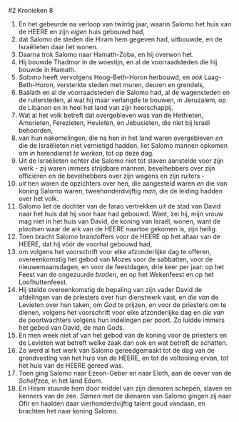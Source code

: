 #2 Kronieken 8
1. En het gebeurde na verloop van twintig jaar, waarin Salomo het huis van de HEERE en zijn *eigen* huis gebouwd had,
2. dat Salomo de steden die Hiram hem gegeven had, uitbouwde, en de Israëlieten daar liet wonen.
3. Daarna trok Salomo naar Hamath-Zoba, en hij overwon het.
4. Hij bouwde Thadmor in de woestijn, en al de voorraadsteden die hij bouwde in Hamath.
5. *Salomo* heeft vervolgens Hoog-Beth-Horon herbouwd, en *ook* Laag-Beth-Horon, versterkte steden met muren, deuren en grendels,
6. Baälath en al de voorraadsteden die Salomo had, al de wagensteden en de ruitersteden, al wat hij maar verlangde te bouwen, in Jeruzalem, op de Libanon en in heel het land van zijn heerschappij.
7. Wat al het volk betreft dat overgebleven was van de Hethieten, Amorieten, Ferezieten, Hevieten, en Jebusieten, die niet bij Israël behoorden,
8. van hun nakomelingen, die na hen in het land waren overgebleven *en* die de Israëlieten niet vernietigd hadden, liet Salomo mannen opkomen om *in* herendienst *te werken*, tot op deze dag.
9. Uit de Israëlieten echter die Salomo niet tot slaven aanstelde voor zijn werk - zij waren immers strijdbare mannen, bevelhebbers over zijn officieren en de bevelhebbers over zijn wagens en zijn ruiters -
10. *uit* hen waren de opzichters over hen, die aangesteld waren *en* die van koning Salomo waren, tweehonderdvijftig *man*, die de leiding hadden over het volk.
11. Salomo liet de dochter van de farao vertrekken uit de stad van David naar het huis dat hij voor haar had gebouwd. Want, zei hij, mijn vrouw mag niet in het huis van David, de koning van Israël, wonen, want de *plaatsen* waar de ark van de HEERE naartoe gekomen is, zijn heilig.
12. Toen bracht Salomo brandoffers voor de HEERE op het altaar van de HEERE, dat hij vóór de voorhal gebouwd had,
13. om volgens het voorschrift voor elke afzonderlijke dag te offeren, overeenkomstig het gebod van Mozes voor de sabbatten, voor de nieuwemaansdagen, en voor de feestdagen, drie keer per jaar: op het Feest van de ongezuurde *broden*, en op het Wekenfeest en op het Loofhuttenfeest.
14. Hij stelde overeenkomstig de bepaling van zijn vader David de afdelingen van de priesters over hun dienstwerk vast, en *die van* de Levieten over hun taken, om *God* te prijzen, en voor de priesters om te dienen, volgens het voorschrift voor elke afzonderlijke dag en *die van* de poortwachters volgens hun indelingen per poort. Zo luidde immers het gebod van David, de man Gods.
15. En men week niet af van het gebod van de koning voor de priesters en de Levieten wat betreft welke zaak dan ook en wat betreft de schatten.
16. Zo werd al het werk van Salomo gereedgemaakt tot de dag van de grondvesting van het huis van de HEERE, en tot de voltooiing ervan, *tot* het huis van de HEERE gereed was.
17. Toen ging Salomo naar Ezeon-Geber en naar Eloth, aan de oever van de *Schelf*zee, in het land Edom.
18. En Hiram stuurde hem door middel van zijn dienaren schepen, slaven en kenners van de zee. *Samen* met de dienaren van Salomo gingen zij naar Ofir en haalden daar vierhonderdvijftig talent goud vandaan, en brachten het naar koning Salomo.
